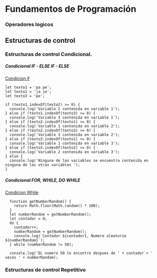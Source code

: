 # Fundamentos de Programación 

### Operadores logicos

## Estructuras de control
### Estructuras de control Condicional.
  ##### Condicional IF - ELSE IF - ELSE
  [Condicion if](https://github.com/jamgzeroone/Fundamentos/blob/master/html/conditionif.html "Condition If")
  ```
  let texto1 = 'pa pe';
  let texto2 = 'ja je';
  let texto3 = 'pe';

  if (texto1.indexOf(texto2) >= 0) {
    console.log('Variable 2 contenida en variable 1');
  } else if (texto1.indexOf(texto3) >= 0) {
    console.log('Variable 3 contenida en variable 1');
  } else if (texto2.indexOf(texto1) >= 0) {
    console.log('Variable 1 contenida en variable 2');
  } else if (texto2.indexOf(texto3) >= 0) {
    console.log('Variable 3 contenida en variable 2');
  } else if (texto3.indexOf(texto1) >= 0) {
    console.log('Variable 1 contenida en variable 3');
  } else if (texto3.indexOf(texto2) >= 0) {
    console.log('Variable 2 contenida en variable 3');
  } else {
    console.log('Ninguna de las variables se encuentra contenida en ninguna de las otras variables ');
  }
  ```
  ##### Condicional FOR, WHILE, DO WHILE

  [Condicion While](https://github.com/jamgzeroone/Fundamentos/blob/master/html/ciclos.html "Condicion Do While")

  ```
    function getNumberRandom() {
      return Math.floor(Math.random() * 100);
    }
    let numberRandom = getNumberRandom();
    let contador = 0;
    do {
      contador++;
      numberRandom = getNumberRandom();
      console.log(`Contador ${contador}, Numero aleatorio ${numberRandom}`);
    } while (numberRandom != 50);

    console.log('EL numero 50 lo encontro despues de ' + contador + ' veces ' + numberRandom);

  ```
 
### Estructuras de control Repetitivo
